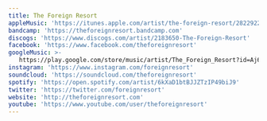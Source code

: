 ```yaml
---
title: The Foreign Resort
appleMusic: 'https://itunes.apple.com/artist/the-foreign-resort/282292289'
bandcamp: 'https://theforeignresort.bandcamp.com'
discogs: 'https://www.discogs.com/artist/2183650-The-Foreign-Resort'
facebook: 'https://www.facebook.com/theforeignresort'
googleMusic: >-
   https://play.google.com/store/music/artist/The_Foreign_Resort?id=Aj6crvnqrdpq2y3kkabqsr4pgby
instagram: 'https://www.instagram.com/foreignresort'
soundcloud: 'https://soundcloud.com/theforeignresort'
spotify: 'https://open.spotify.com/artist/6kXaD1btBJJZTzIP49biJ9'
twitter: 'https://twitter.com/foreignresort'
website: 'http://theforeignresort.com'
youtube: 'https://www.youtube.com/user/theforeignresort'
---
```

